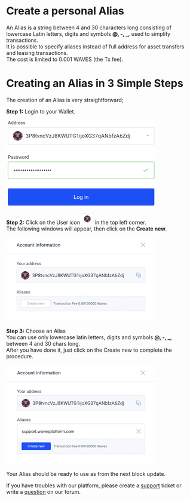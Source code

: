 # Create a personal Alias

An Alias is a string between 4 and 30 characters long consisting of lowercase Latin letters, digits and symbols **@, -, \_,** used to simplify transactions.  
It is possible to specify aliases instead of full address for asset transfers and leasing transactions.  
The cost is limited to 0.001 WAVES \(the Tx fee\).

# **Creating an Alias in 3 Simple Steps**

The creation of an Alias is very straightforward;

**Step 1:** Login to your Wallet.

![](/_assets/creating_an_alias_01.png)

**Step 2:** Click on the User icon ![](/_assets/creating_an_alias_02.png) in the top left corner.  
The following windows will appear, then click on the **Create new**.

![](/_assets/creating_an_alias_03.png)

**Step 3:** Choose an Alias  
You can use only lowercase latin letters, digits and symbols **@, -, \_,** between 4 and 30 chars long.  
After you have done it, just click on the Create new to complete the procedure.

![](/_assets/creating_an_alias_04.png)

Your Alias should be ready to use as from the next block update.

If you have troubles with our platform, please create a [support](https://support.wavesplatform.com/) ticket or write a [question](https://forum.wavesplatform.com/) on our forum.
